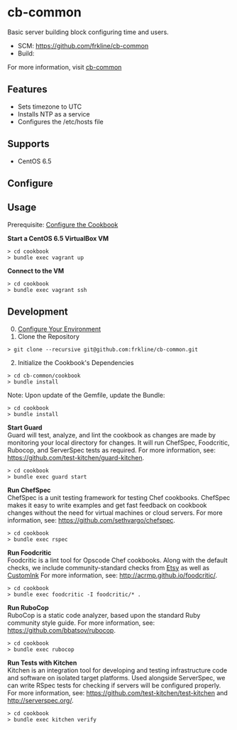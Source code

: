 # cb-common

Basic server building block configuring time and users.

- SCM: https://github.com/frkline/cb-common
- Build: 

For more information, visit [cb-common](https://github.com/frkline/cb-common)

## Features

- Sets timezone to UTC
- Installs NTP as a service 
- Configures the /etc/hosts file

## Supports

- CentOS 6.5

## Configure

## Usage

Prerequisite: [Configure the Cookbook](#configure-the-cookbook)

**Start a CentOS 6.5 VirtualBox VM**
```
> cd cookbook
> bundle exec vagrant up
```

**Connect to the VM**
```
> cd cookbook
> bundle exec vagrant ssh
```

## Development

0. [Configure Your Environment](https://github.com/frkline/dev-setup/#configure-your-environment)
1. Clone the Repository  

  ```
  > git clone --recursive git@github.com:frkline/cb-common.git
  ```  
   
2. Initialize the Cookbook's Dependencies  

  ```
  > cd cb-common/cookbook  
  > bundle install
  ```

Note: Upon update of the Gemfile, update the Bundle:
```
> cd cookbook
> bundle install
```

**Start Guard**  
Guard will test, analyze, and lint the cookbook as changes are made by monitoring
your local directory for changes. It will run ChefSpec, Foodcritic, Rubocop, and ServerSpec tests
as required. For more information, see: https://github.com/test-kitchen/guard-kitchen.
```
> cd cookbook
> bundle exec guard start
```

**Run ChefSpec**  
ChefSpec is a unit testing framework for testing Chef cookbooks. ChefSpec makes it easy to write examples and get fast feedback on cookbook changes without the need for virtual machines or cloud servers. For more information, see: https://github.com/sethvargo/chefspec.
```
> cd cookbook
> bundle exec rspec
```

**Run Foodcritic**  
Foodcritic is a lint tool for Opscode Chef cookbooks. Along with the default checks, we include community-standard checks from [Etsy](https://github.com/etsy/foodcritic-rules) as well as [CustomInk](https://github.com/customink-webops/foodcritic-rules) For more information, see: http://acrmp.github.io/foodcritic/.
```
> cd cookbook
> bundle exec foodcritic -I foodcritic/* .
```

**Run RuboCop**  
RuboCop is a static code analyzer, based upon the standard Ruby community style guide. For more information, see: https://github.com/bbatsov/rubocop.
```
> cd cookbook
> bundle exec rubocop
```

**Run Tests with Kitchen**  
Kitchen is an integration tool for developing and testing infrastructure code and software on isolated target platforms. Used alongside ServerSpec, we can write RSpec tests for checking if servers will be configured properly. For more information, see: https://github.com/test-kitchen/test-kitchen and http://serverspec.org/.
```
> cd cookbook
> bundle exec kitchen verify
```


